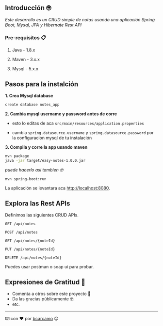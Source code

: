 ## Introducción 🤓

_Este desarrollo es un CRUD simple de notas usando una aplicación Spring Boot, Mysql, JPA y Hibernate Rest API_

### Pre-requisitos 📋

1. Java - 1.8.x

2. Maven - 3.x.x

3. Mysql - 5.x.x

## Pasos para la instalción

**1. Crea Mysql database**
```bash
create database notes_app
```

**2. Cambia mysql username y password antes de corre**

+ esto lo editas de aca `src/main/resources/application.properties`

+ cambia `spring.datasource.username` y `spring.datasource.password` por la configuracion mysql de tu instalación

**3. Compila y corre la app usando maven**

```bash
mvn package
java -jar target/easy-notes-1.0.0.jar
```

_puede hacerlo asi tambien 🤓_

```bash
mvn spring-boot:run
```

La aplicación se levantara aca <http://localhost:8080>.

## Explora las Rest APIs

Definimos las siguientes CRUD APIs.

    GET /api/notes
    
    POST /api/notes
    
    GET /api/notes/{noteId}
    
    PUT /api/notes/{noteId}
    
    DELETE /api/notes/{noteId}

Puedes usar postman o soap ui para probar.
## Expresiones de Gratitud 🎁

* Comenta a otros sobre este proyecto 📢
* Da las gracias públicamente 🤓.
* etc.

---
⌨️ con ❤️ por [bcarcamo](https://github.com/bcarcamo-working) 😊

